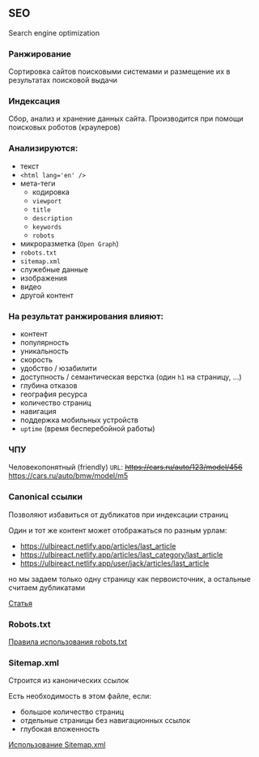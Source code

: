 ## SEO

Search engine optimization

### Ранжирование

Сортировка сайтов поисковыми системами и размещение их в результатах поисковой выдачи

### Индексация
 
Сбор, анализ и хранение данных сайта. Производится при помощи поисковых роботов (краулеров)

### Анализируются:
- текст
- `<html lang='en' />`
- мета-теги
  - кодировка
  - `viewport`
  - `title`
  - `description`
  - `keywords`
  - `robots`
- микроразметка (`Open Graph`)
- `robots.txt`
- `sitemap.xml`
- служебные данные
- изображения
- видео
- другой контент

### На результат ранжирования влияют:
- контент
- популярность
- уникальность
- скорость
- удобство / юзабилити
- доступность / семантическая верстка (один `h1` на страницу, ...)
- глубина отказов
- география ресурса
- количество страниц
- навигация
- поддержка мобильных устройств
- `uptime` (время бесперебойной работы)

### ЧПУ

Человекопонятный (friendly) `URL`:
~~https://cars.ru/auto/123/model/456~~
https://cars.ru/auto/bmw/model/m5

### Canonical ссылки

Позволяют избавиться от дубликатов при индексации страниц

Один и тот же контент может отображаться по разным урлам:
- https://ulbireact.netlify.app/articles/last_article
- https://ulbireact.netlify.app/articles/last_category/last_article
- https://ulbireact.netlify.app/user/jack/articles/last_article

но мы задаем только одну страницу как первоисточник, а остальные считаем дубликатами

[Статья](https://blog.arealidea.ru/seo-blitz/canonical)

### Robots.txt

[Правила использования robots.txt](https://yandex.ru/support/webmaster/controlling-robot/robots-txt.html#recommend)

### Sitemap.xml

Строится из канонических ссылок

Есть необходимость в этом файле, если:
- большое количество страниц
- отдельные страницы без навигационных ссылок
- глубокая вложенность

[Использование Sitemap.xml](https://yandex.ru/support/webmaster/controlling-robot/sitemap.html)
